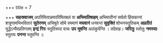 +++
title = 7

+++
**सहस्रवाजम्** अपरिमितान्नमपरिमितबलं वा **अभिमातिषाहम्** अभिमातीनां सर्वतो हिंसकानां शत्रूणामभिभवितारं **सुतेरणम्** अभिषुते सोमे रममाणं **मघवानं** धनवन्तं **सुवृक्तिं** शोभनस्तुतिकम् **अप्रतीतं** युद्धेऽन्यैरप्रतिगतम् **इन्द्रं** **गिरः** स्तुतिरूपा वाचः **उप** **भूषन्ति** अलंकुर्वन्ति । तदेवाह। **जरितुः** स्तोतुः **नमस्याः** स्तुतयः **पनन्त** स्तुवन्ति ॥